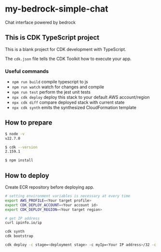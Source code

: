 # my-bedrock-simple-chat

Chat interface powered by bedrock

## This is CDK TypeScript project

This is a blank project for CDK development with TypeScript.

The `cdk.json` file tells the CDK Toolkit how to execute your app.

### Useful commands

* `npm run build`   compile typescript to js
* `npm run watch`   watch for changes and compile
* `npm run test`    perform the jest unit tests
* `npx cdk deploy`  deploy this stack to your default AWS account/region
* `npx cdk diff`    compare deployed stack with current state
* `npx cdk synth`   emits the synthesized CloudFormation template

## How to prepare

```bash
$ node -v
v22.7.0

$ cdk --version
2.159.1

$ npm install
```

## How to deploy

Create ECR repository before deploying app.

```bash
# setting environment variables is necessary at every time
export AWS_PROFILE=<Your target profile>
export CDK_DEPLOY_ACCOUNT=<Your account id>
export CDK_DEPLOY_REGION=<Your target region>

# get IP address
curl ipinfo.io/ip

cdk synth
cdk bootstrap

cdk deploy -c stage=<deployment stage> -c myIp=<Your IP address>/32 -c repositoryName=<ECR repository name> -c modelId=<Bedrock model ID>
```

